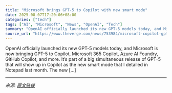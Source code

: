 ```yaml
---
title: "Microsoft brings GPT-5 to Copilot with new smart mode"
date: 2025-08-07T17:20:06+08:00
categories: ["tech"]
tags: ["AI", "Microsoft", "News", "OpenAI", "Tech"]
summary: "OpenAI officially launched its new GPT-5 models today, and Microsoft is now bringing GPT-5 to Copilot, Microsoft 365 Copilot, Azure AI Foundry, GitHub Copilot, and more. It’s part of a big simultaneou"
source_url: "https://www.theverge.com/news/753984/microsoft-copilot-gpt-5-model-update"
---
```


OpenAI officially launched its new GPT-5 models today, and Microsoft is now bringing GPT-5 to Copilot, Microsoft 365 Copilot, Azure AI Foundry, GitHub Copilot, and more. It’s part of a big simultaneous release of GPT-5 that will show up in Copilot as the new smart mode that I detailed in Notepad last month. The new [&#8230;]

---

*来源: [原文链接](https://www.theverge.com/news/753984/microsoft-copilot-gpt-5-model-update)*
